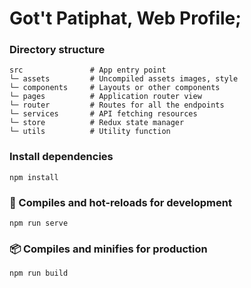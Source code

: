 # Got't Patiphat, Web Profile;

### Directory structure
```
src               # App entry point
└─ assets         # Uncompiled assets images, style
└─ components     # Layouts or other components
└─ pages          # Application router view
└─ router         # Routes for all the endpoints
└─ services       # API fetching resources
└─ store          # Redux state manager
└─ utils          # Utility function
```

### Install dependencies
```
npm install
```

### 🚀 Compiles and hot-reloads for development
```
npm run serve
```

### 📦 Compiles and minifies for production
```
npm run build
```
